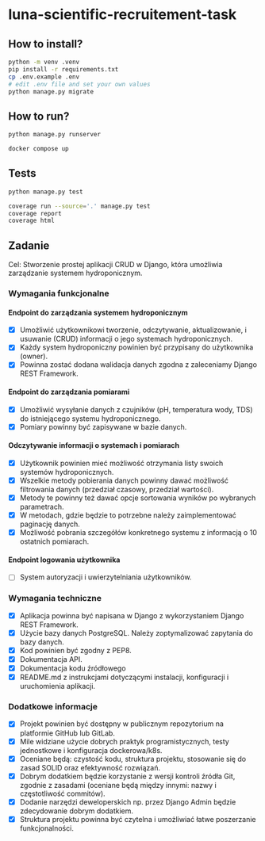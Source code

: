 # luna-scientific-recruitement-task

## How to install?

```bash
python -m venv .venv
pip install -r requirements.txt
cp .env.example .env
# edit .env file and set your own values
python manage.py migrate
```

## How to run?

```bash
python manage.py runserver
```

```bash
docker compose up
```

## Tests

```bash
python manage.py test

coverage run --source='.' manage.py test
coverage report
coverage html
```

## Zadanie

Cel: Stworzenie prostej aplikacji CRUD w Django, która umożliwia zarządzanie
systemem hydroponicznym.

### Wymagania funkcjonalne

#### Endpoint do zarządzania systemem hydroponicznym

- [x] Umożliwić użytkownikowi tworzenie, odczytywanie, aktualizowanie, i
usuwanie (CRUD) informacji o jego systemach hydroponicznych.
- [x] Każdy system hydroponiczny powinien być przypisany do użytkownika
(owner).
- [x] Powinna zostać dodana walidacja danych zgodna z zaleceniamy
Django REST Framework.

#### Endpoint do zarządzania pomiarami

- [x] Umożliwić wysyłanie danych z czujników (pH, temperatura wody, TDS)
do istniejącego systemu hydroponicznego.
- [x] Pomiary powinny być zapisywane w bazie danych.

#### Odczytywanie informacji o systemach i pomiarach

- [x] Użytkownik powinien mieć możliwość otrzymania listy swoich
systemów hydroponicznych.
- [x] Wszelkie metody pobierania danych powinny dawać możliwość
filtrowania danych (przedział czasowy, przedział wartości).
- [x] Metody te powinny też dawać opcje sortowania wyników po wybranych
parametrach.
- [x] W metodach, gdzie będzie to potrzebne należy zaimplementować
paginację danych.
- [x] Możliwość pobrania szczegółów konkretnego systemu z informacją o
10 ostatnich pomiarach.

#### Endpoint logowania użytkownika

- [ ] System autoryzacji i uwierzytelniania użytkowników.

### Wymagania techniczne

- [x] Aplikacja powinna być napisana w Django z wykorzystaniem Django REST
Framework.
- [x] Użycie bazy danych PostgreSQL. Należy zoptymalizować zapytania do bazy
danych.
- [x] Kod powinien być zgodny z PEP8.
- [x] Dokumentacja API.
- [x] Dokumentacja kodu źródłowego
- [x] README.md z instrukcjami dotyczącymi instalacji, konfiguracji i uruchomienia
aplikacji.

### Dodatkowe informacje

- [x] Projekt powinien być dostępny w publicznym repozytorium na platformie
GitHub lub GitLab.
- [x] Mile widziane użycie dobrych praktyk programistycznych, testy jednostkowe i
konfiguracja dockerowa/k8s.
- [x] Oceniane będą: czystość kodu, struktura projektu, stosowanie się do zasad
SOLID oraz efektywność rozwiązań.
- [x] Dobrym dodatkiem będzie korzystanie z wersji kontroli źródła Git, zgodnie z
zasadami (oceniane będą między innymi: nazwy i częstotliwość commitów).
- [x] Dodanie narzędzi deweloperskich np. przez Django Admin będzie
zdecydowanie dobrym dodatkiem.
- [x] Struktura projektu powinna być czytelna i umożliwiać łatwe poszerzanie
funkcjonalności.
